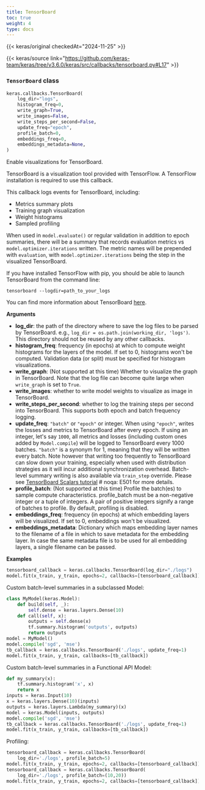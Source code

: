 ```yaml
---
title: TensorBoard
toc: true
weight: 4
type: docs
---
```


{{< keras/original checkedAt="2024-11-25" >}}

{{< keras/source link="https://github.com/keras-team/keras/tree/v3.6.0/keras/src/callbacks/tensorboard.py#L17" >}}

### `TensorBoard` class

```python
keras.callbacks.TensorBoard(
    log_dir="logs",
    histogram_freq=0,
    write_graph=True,
    write_images=False,
    write_steps_per_second=False,
    update_freq="epoch",
    profile_batch=0,
    embeddings_freq=0,
    embeddings_metadata=None,
)
```

Enable visualizations for TensorBoard.

TensorBoard is a visualization tool provided with TensorFlow. A TensorFlow
installation is required to use this callback.

This callback logs events for TensorBoard, including:

- Metrics summary plots
- Training graph visualization
- Weight histograms
- Sampled profiling

When used in `model.evaluate()` or regular validation
in addition to epoch summaries, there will be a summary that records
evaluation metrics vs `model.optimizer.iterations` written. The metric names
will be prepended with `evaluation`, with `model.optimizer.iterations` being
the step in the visualized TensorBoard.

If you have installed TensorFlow with pip, you should be able
to launch TensorBoard from the command line:

```shell
tensorboard --logdir=path_to_your_logs
```

You can find more information about TensorBoard
[here](https://www.tensorflow.org/get_started/summaries_and_tensorboard).

**Arguments**

- **log_dir**: the path of the directory where to save the log files to be
  parsed by TensorBoard. e.g.,
  `log_dir = os.path.join(working_dir, 'logs')`.
  This directory should not be reused by any other callbacks.
- **histogram_freq**: frequency (in epochs) at which to compute
  weight histograms for the layers of the model. If set to 0,
  histograms won't be computed. Validation data (or split) must be
  specified for histogram visualizations.
- **write_graph**: (Not supported at this time)
  Whether to visualize the graph in TensorBoard.
  Note that the log file can become quite large
  when `write_graph` is set to `True`.
- **write_images**: whether to write model weights to visualize as image in
  TensorBoard.
- **write_steps_per_second**: whether to log the training steps per second
  into TensorBoard. This supports both epoch and batch frequency
  logging.
- **update_freq**: `"batch"` or `"epoch"` or integer. When using `"epoch"`,
  writes the losses and metrics to TensorBoard after every epoch.
  If using an integer, let's say `1000`, all metrics and losses
  (including custom ones added by `Model.compile`) will be logged to
  TensorBoard every 1000 batches. `"batch"` is a synonym for 1,
  meaning that they will be written every batch.
  Note however that writing too frequently to TensorBoard can slow
  down your training, especially when used with distribution
  strategies as it will incur additional synchronization overhead.
  Batch-level summary writing is also available via `train_step`
  override. Please see
  [TensorBoard Scalars tutorial](https://www.tensorflow.org/tensorboard/scalars_and_keras#batch-level_logging) # noqa: E501
  for more details.
- **profile_batch**: (Not supported at this time)
  Profile the batch(es) to sample compute characteristics.
  profile_batch must be a non-negative integer or a tuple of integers.
  A pair of positive integers signify a range of batches to profile.
  By default, profiling is disabled.
- **embeddings_freq**: frequency (in epochs) at which embedding layers will be
  visualized. If set to 0, embeddings won't be visualized.
- **embeddings_metadata**: Dictionary which maps embedding layer names to the
  filename of a file in which to save metadata for the embedding layer.
  In case the same metadata file is to be
  used for all embedding layers, a single filename can be passed.

**Examples**

```python
tensorboard_callback = keras.callbacks.TensorBoard(log_dir="./logs")
model.fit(x_train, y_train, epochs=2, callbacks=[tensorboard_callback])
```

Custom batch-level summaries in a subclassed Model:

```python
class MyModel(keras.Model):
    def build(self, _):
        self.dense = keras.layers.Dense(10)
    def call(self, x):
        outputs = self.dense(x)
        tf.summary.histogram('outputs', outputs)
        return outputs
model = MyModel()
model.compile('sgd', 'mse')
tb_callback = keras.callbacks.TensorBoard('./logs', update_freq=1)
model.fit(x_train, y_train, callbacks=[tb_callback])
```

Custom batch-level summaries in a Functional API Model:

```python
def my_summary(x):
    tf.summary.histogram('x', x)
    return x
inputs = keras.Input(10)
x = keras.layers.Dense(10)(inputs)
outputs = keras.layers.Lambda(my_summary)(x)
model = keras.Model(inputs, outputs)
model.compile('sgd', 'mse')
tb_callback = keras.callbacks.TensorBoard('./logs', update_freq=1)
model.fit(x_train, y_train, callbacks=[tb_callback])
```

Profiling:

```python
tensorboard_callback = keras.callbacks.TensorBoard(
    log_dir='./logs', profile_batch=5)
model.fit(x_train, y_train, epochs=2, callbacks=[tensorboard_callback])
tensorboard_callback = keras.callbacks.TensorBoard(
    log_dir='./logs', profile_batch=(10,20))
model.fit(x_train, y_train, epochs=2, callbacks=[tensorboard_callback])
```
